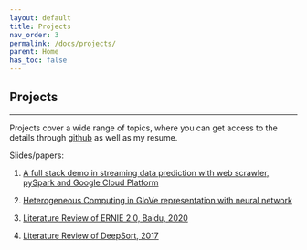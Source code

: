 ```yaml
---
layout: default
title: Projects
nav_order: 3
permalink: /docs/projects/
parent: Home
has_toc: false
---
```


## Projects

----------

Projects cover a wide range of topics, where you can get access to the details through [github](https://github.com/SuperbTUM) as well as my resume.

Slides/papers:

1. [A full stack demo in streaming data prediction with web scrawler, pySpark and Google Cloud Platform](https://docs.google.com/presentation/d/13mienC6CdovLCiz5X3YifuTIh2iMlll-rL-71KL4bII/edit?usp=sharing)

2. [Heterogeneous Computing in GloVe representation with neural network](https://docs.google.com/presentation/d/1yiWv__bui-3LiHRcHsZYQ6XAz5WzdlWg/edit?usp=sharing&ouid=102776209288098897046&rtpof=true&sd=true)

3. [Literature Review of ERNIE 2.0, Baidu, 2020](/ERNIE_REVIEW/)

4. [Literature Review of DeepSort, 2017](/DEEPSORT_REVIEW/)

